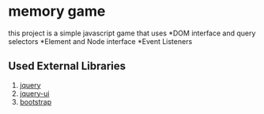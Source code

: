 # memory game
this project is a simple javascript game that uses
*DOM interface and query selectors
*Element and Node interface
*Event Listeners

## Used External Libraries
1. [jquery](https://jquery.com/)
2. [jquery-ui](https://jqueryui.com/)
3. [bootstrap](https://getbootstrap.com/)




 